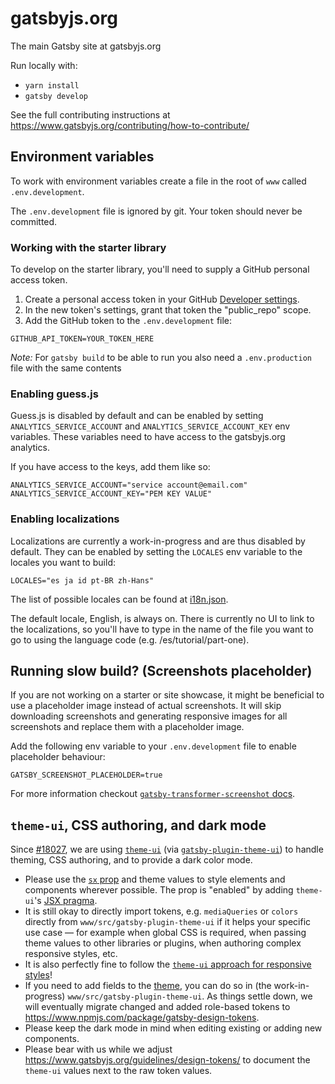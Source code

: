 # gatsbyjs.org

The main Gatsby site at gatsbyjs.org

Run locally with:

- `yarn install`
- `gatsby develop`

See the full contributing instructions at https://www.gatsbyjs.org/contributing/how-to-contribute/

## Environment variables

To work with environment variables create a file in the root of `www` called `.env.development`.

The `.env.development` file is ignored by git. Your token should never be committed.

### Working with the starter library

To develop on the starter library, you'll need to supply a GitHub personal access token.

1. Create a personal access token in your GitHub [Developer settings](https://github.com/settings/tokens).
2. In the new token's settings, grant that token the "public_repo" scope.
3. Add the GitHub token to the `.env.development` file:

```shell
GITHUB_API_TOKEN=YOUR_TOKEN_HERE
```

_Note:_ For `gatsby build` to be able to run you also need a `.env.production` file with the same contents

### Enabling guess.js

Guess.js is disabled by default and can be enabled by setting `ANALYTICS_SERVICE_ACCOUNT` and `ANALYTICS_SERVICE_ACCOUNT_KEY` env variables. These variables need to have access to the gatsbyjs.org analytics.

If you have access to the keys, add them like so:

```shell
ANALYTICS_SERVICE_ACCOUNT="service account@email.com"
ANALYTICS_SERVICE_ACCOUNT_KEY="PEM KEY VALUE"
```

### Enabling localizations

Localizations are currently a work-in-progress and are thus disabled by default. They can be enabled by setting the `LOCALES` env variable to the locales you want to build:

```shell
LOCALES="es ja id pt-BR zh-Hans"
```

The list of possible locales can be found at [i18n.json](/www/i18n.json).

The default locale, English, is always on. There is currently no UI to link to the localizations, so you'll have to type in the name of the file you want to go to using the language code (e.g. /es/tutorial/part-one).

## Running slow build? (Screenshots placeholder)

If you are not working on a starter or site showcase, it might be beneficial to use a placeholder image instead of actual screenshots. It will skip downloading screenshots and generating responsive images for all screenshots and replace them with a placeholder image.

Add the following env variable to your `.env.development` file to enable placeholder behaviour:

```shell
GATSBY_SCREENSHOT_PLACEHOLDER=true
```

For more information checkout [`gatsby-transformer-screenshot` docs](https://www.gatsbyjs.org/packages/gatsby-transformer-screenshot#placeholder-image).

## `theme-ui`, CSS authoring, and dark mode

Since [#18027](https://github.com/gatsbyjs/gatsby/pull/18027), we are using [`theme-ui`](https://theme-ui.com/) (via [`gatsby-plugin-theme-ui`](https://www.gatsbyjs.org/packages/gatsby-plugin-theme-ui/?=gatsby-plugin-theme)) to handle theming, CSS authoring, and to provide a dark color mode.

- Please use the [`sx` prop](https://theme-ui.com/sx-prop) and theme values to style elements and components wherever possible. The prop is "enabled" by adding `theme-ui`'s [JSX pragma](https://theme-ui.com/jsx-pragma).
- It is still okay to directly import tokens, e.g. `mediaQueries` or `colors` directly from `www/src/gatsby-plugin-theme-ui` if it helps your specific use case — for example when global CSS is required, when passing theme values to other libraries or plugins, when authoring complex responsive styles, etc.
- It is also perfectly fine to follow the [`theme-ui` approach for responsive styles](https://theme-ui.com/getting-started/#responsive-styles)!
- If you need to add fields to the [theme](https://theme-ui.com/theme-spec), you can do so in (the work-in-progress) `www/src/gatsby-plugin-theme-ui`. As things settle down, we will eventually migrate changed and added role-based tokens to https://www.npmjs.com/package/gatsby-design-tokens.
- Please keep the dark mode in mind when editing existing or adding new components.
- Please bear with us while we adjust https://www.gatsbyjs.org/guidelines/design-tokens/ to document the `theme-ui` values next to the raw token values.
